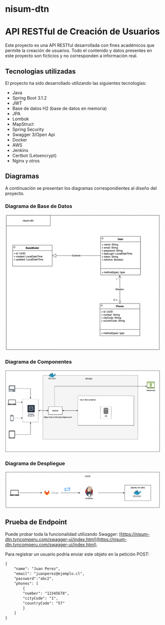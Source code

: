 # nisum-dtn

# API RESTful de Creación de Usuarios

Este proyecto es una API RESTful desarrollada con fines académicos que permite la creación de usuarios. Todo el contenido y datos presentes en este proyecto son ficticios y no corresponden a información real.

## Tecnologías utilizadas

El proyecto ha sido desarrollado utilizando las siguientes tecnologías:

- Java
- Spring Boot 3.1.2
- JWT
- Base de datos H2 (base de datos en memoria)
- JPA
- Lombok
- MapStruct
- Spring Security
- Swagger 3/Open Api
- Docker
- AWS
- Jenkins
- Certbot (Letsencrypt)
- Nginx y otros

## Diagramas

A continuación se presentan los diagramas correspondientes al diseño del proyecto.

### Diagrama de Base de Datos

![Diagrama de Base de Datos](DB-diagram.png)

### Diagrama de Componentes

![Diagrama de Componentes](Components.png)

### Diagrama de Despliegue

![Diagrama de Despliegue](deployment.png)

## Prueba de Endpoint

Puede probar toda la funcionalidad utilizando Swagger: [https://nisum-dtn.tyncomperu.com/swagger-ui/index.html](https://nisum-dtn.tyncomperu.com/swagger-ui/index.html).

Para registrar un usuario podría enviar este objeto en la petición POST:
```
{
    "name": "Juan Perez",
    "email": "juanperez@ejemplo.cl",
    "password":"abc2",
    "phones": [
        {
        "number": "12345678",
        "cityCode": "1",
        "countryCode": "57"
        }
    ]
}
```



